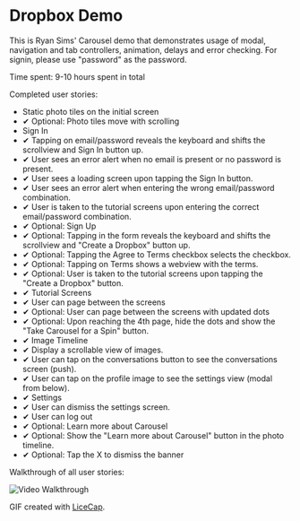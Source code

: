 # Dropbox Demo

This is Ryan Sims' Carousel demo that demonstrates usage of modal, navigation and tab controllers, animation, delays and error checking. For signin, please use "password" as the password.

Time spent: 9-10 hours spent in total

Completed user stories:

* Static photo tiles on the initial screen
 * &#10004; Optional: Photo tiles move with scrolling
* Sign In
 * &#10004; Tapping on email/password reveals the keyboard and shifts the scrollview and Sign In button up.
 * &#10004; User sees an error alert when no email is present or no password is present.
 * &#10004; User sees a loading screen upon tapping the Sign In button.
 * &#10004; User sees an error alert when entering the wrong email/password combination.
 * &#10004; User is taken to the tutorial screens upon entering the correct email/password combination.
* &#10004; Optional: Sign Up
 * &#10004; Optional: Tapping in the form reveals the keyboard and shifts the scrollview and "Create a Dropbox" button up.
 * &#10004; Optional: Tapping the Agree to Terms checkbox selects the checkbox.
 * &#10004; Optional: Tapping on Terms shows a webview with the terms.
 * &#10004; Optional: User is taken to the tutorial screens upon tapping the "Create a Dropbox" button.
* &#10004; Tutorial Screens
 * &#10004; User can page between the screens
 * &#10004; Optional: User can page between the screens with updated dots
 * &#10004; Optional: Upon reaching the 4th page, hide the dots and show the "Take Carousel for a Spin" button.
* &#10004; Image Timeline
 * &#10004; Display a scrollable view of images.
 * &#10004; User can tap on the conversations button to see the conversations screen (push).
 * &#10004; User can tap on the profile image to see the settings view (modal from below).
* &#10004; Settings
 * &#10004; User can dismiss the settings screen.
 * &#10004; User can log out
 * &#10004; Optional: Learn more about Carousel
 * &#10004; Optional: Show the "Learn more about Carousel" button in the photo timeline.
 * &#10004; Optional: Tap the X to dismiss the banner


Walkthrough of all user stories:

![Video Walkthrough](rs-carouselDemo.gif)

GIF created with [LiceCap](http://www.cockos.com/licecap/).

